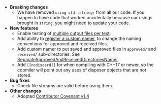 * **Breaking changes**
    * We have removed `using std::string;` from all our code. If you happen to have code that worked accidentally because our usings brought in `string`, you might need to update your code.
* **New features**
    * Enable testing of [multiple output files per test](/doc/MultipleOutputFilesPerTest.md#top).
    * Add ability to [register a custom namer](/doc/Namers.md#registering-a-custom-namer), to change the naming conventions for approved and received files.
    * Add custom namer to put saved and approved files in `approved/` and `received/` sub-directories. See [SeparateApprovedAndReceivedDirectoriesNamer](/doc/Namers.md#separateapprovedandreceiveddirectoriesnamer).
    * Add `[[nodiscard]]` for when compiling with C++17 or newer, so the copmiler will point out any uses of disposer objects that are not stored.
* **Bug fixes**
    * Check file streams are valid before using them.
* **Other changes**
    * Adopted [Contributor Covenant v1.4](/CODE_OF_CONDUCT.md)
